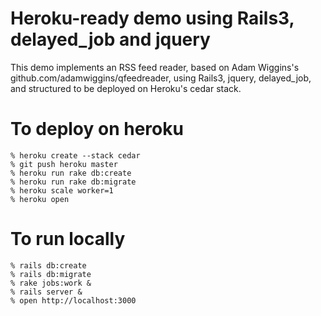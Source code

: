 # Heroku-ready demo using Rails3, delayed_job and jquery

This demo implements an RSS feed reader, based on Adam Wiggins's github.com/adamwiggins/qfeedreader, 
using Rails3, jquery, delayed_job, and structured to be deployed on Heroku's cedar stack.

# To deploy on heroku

    % heroku create --stack cedar
    % git push heroku master
    % heroku run rake db:create
    % heroku run rake db:migrate
    % heroku scale worker=1
    % heroku open

# To run locally

    % rails db:create
    % rails db:migrate
    % rake jobs:work &
    % rails server &
    % open http://localhost:3000
